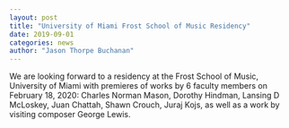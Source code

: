 ```yaml
---
layout: post
title: "University of Miami Frost School of Music Residency"
date: 2019-09-01
categories: news
author: "Jason Thorpe Buchanan"
---
```


We are looking forward to a residency at the Frost School of Music, University of Miami with premieres of works by 6 faculty members on February 18, 2020: Charles Norman Mason, Dorothy Hindman, Lansing D McLoskey, Juan Chattah, Shawn Crouch, Juraj Kojs, as well as a work by visiting composer George Lewis.
